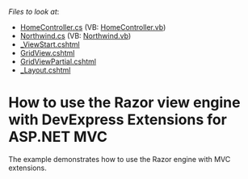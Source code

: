 <!-- default file list -->
*Files to look at*:

* [HomeController.cs](./CS/RazorSupport/Controllers/HomeController.cs) (VB: [HomeController.vb](./VB/RazorSupport/Controllers/HomeController.vb))
* [Northwind.cs](./CS/RazorSupport/Models/Northwind.cs) (VB: [Northwind.vb](./VB/RazorSupport/Models/Northwind.vb))
* [_ViewStart.cshtml](./CS/RazorSupport/Views/_ViewStart.cshtml)
* [GridView.cshtml](./CS/RazorSupport/Views/Home/GridView.cshtml)
* [GridViewPartial.cshtml](./CS/RazorSupport/Views/Home/GridViewPartial.cshtml)
* [_Layout.cshtml](./CS/RazorSupport/Views/Shared/_Layout.cshtml)
<!-- default file list end -->
# How to use the Razor view engine with DevExpress Extensions for ASP.NET MVC


<p>The example demonstrates how to use the Razor engine with MVC extensions.</p>

<br/>


